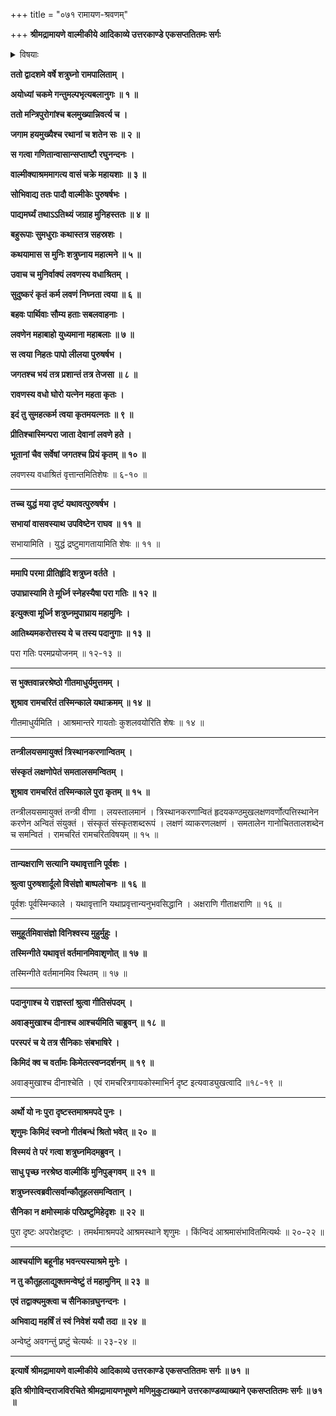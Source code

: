 +++
title = "०७१ रामायण-श्रवणम्"

+++
**श्रीमद्रामायणे वाल्मीकीये आदिकाव्ये उत्तरकाण्डे एकसप्ततितमः सर्गः**


<details><summary>विषयाः</summary>

श्री-राम-दिदृक्षया ऽयोध्यां प्रति प्रस्थितवता शत्रुघ्नेन  
मार्गवशाद् वाल्मीक्य्-आश्रमम् एत्य  
तद्-अभिवादनम् ॥ १ ॥  
वाल्मीकिना तं प्रति लवण-मारण-प्रशंसन-पूर्वकं  
तम् मूर्धाघ्राणनेन सपरिवारस्य तस्यातिथ्य-करणम् ॥ २ ॥  
भुक्त्वा सुखोपविष्टेन स-परिवारेण शत्रुघ्नेन  
+आश्रमान्तरे कुश-लव-कृताद्भुततर--श्री-रामायण-गान-श्रवणम् ॥ ३ ॥  
तच्-छ्रवण-विस्मित-परिजनैस्  
तत्-तत्त्व-जिज्ञासया वाल्मीकिं प्रति तत्-प्रश्नं प्रार्थितेन शत्रुघ्नेन  
तान् प्रति तस्यानौचित्य-कथनेन वाल्मीक्य्-अनुज्ञया स्वावास-गमनम् ॥ ४ ॥
</details>


**ततो द्वादशमे वर्षे शत्रुघ्नो रामपालिताम् ।**

**अयोध्यां चकमे गन्तुमल्पभृत्यबलानुगः ॥ १ ॥**

**ततो मन्त्रिपुरोगांश्च बलमुख्यान्निवर्त्य च ।**

**जगाम हयमुख्यैश्च रथानां च शतेन सः ॥ २ ॥**

**स गत्वा गणितान्वासान्सप्ताष्टौ रघुनन्दनः ।**

**वाल्मीक्याश्रममागत्य वासं चक्रे महायशाः ॥ ३ ॥**

**सोभिवाद्य ततः पादौ वाल्मीकेः पुरुषर्षभः ।**

**पाद्यमर्घ्यं तथाऽऽतिथ्यं जग्राह मुनिहस्ततः ॥ ४ ॥**

**बहुरूपाः सुमधुराः कथास्तत्र सहस्रशः ।**

**कथयामास स मुनिः शत्रुघ्नाय महात्मने ॥ ५ ॥**

**उवाच च मुनिर्वाक्यं लवणस्य वधाश्रितम् ।**

**सुदुष्करं कृतं कर्म लवणं निघ्नता त्वया ॥ ६ ॥**

**बहवः पार्थिवाः सौम्य हताः सबलवाहनाः ।**

**लवणेन महाबाहो युध्यमाना महाबलाः ॥ ७ ॥**

**स त्वया निहतः पापो लीलया पुरुषर्षभ ।**

**जगतश्च भयं तत्र प्रशान्तं तत्र तेजसा ॥ ८ ॥**

**रावणस्य वधो घोरो यत्नेन महता कृतः ।**

**इदं तु सुमहत्कर्म त्वया कृतमयत्नतः ॥ ९ ॥**

**प्रीतिश्चास्मिन्परा जाता देवानां लवणे हते ।**

**भूतानां चैव सर्वेषां जगतश्च प्रियं कृतम् ॥ १० ॥**

लवणस्य वधाश्रितं वृत्तान्तमितिशेषः ॥ ६-१० ॥

****

**तच्च युद्धं मया दृष्टं यथावत्पुरुषर्षभ ।**

**सभायां वासवस्याथ उपविष्टेन राघव ॥ ११ ॥**

सभायामिति । युद्धं द्रष्टुमागतायामिति शेषः ॥ ११ ॥

****

**ममापि परमा प्रीतिर्हृदि शत्रुघ्न वर्तते ।**

**उपाघ्रास्यामि ते मूर्ध्नि स्नेहस्यैषा परा गतिः ॥ १२ ॥**

**इत्युक्त्वा मूर्ध्नि शत्रुघ्नमुपाघ्राय महामुनिः ।**

**आतिथ्यमकरोत्तस्य ये च तस्य पदानुगाः ॥ १३ ॥**

परा गतिः परमप्रयोजनम् ॥ १२-१३ ॥

****

**स भुक्तवान्नरश्रेष्ठो गीतमाधुर्यमुत्तमम् ।**

**शुश्राव रामचरितं तस्मिन्काले यथाक्रमम् ॥ १४ ॥**

गीतमाधुर्यमिति । आश्रमान्तरे गायतोः कुशलवयोरिति शेषः ॥ १४ ॥

****

**तन्त्रीलयसमायुक्तं त्रिस्थानकरणान्वितम् ।**

**संस्कृतं लक्षणोपेतं समतालसमन्वितम् ।**

**शुश्राव रामचरितं तस्मिन्काले पुरा कृतम् ॥ १५ ॥**

तन्त्रीलयसमायुक्तं तन्त्री वीणा । लयस्तालमानं । त्रिस्थानकरणान्वितं हृदयकण्ठमुखलक्षणवर्णोत्पत्तिस्थानेन करणेन अन्वितं संयुक्तं । संस्कृतं संस्कृतशब्दरूपं । लक्षणं व्याकरणलक्षणं । समतालेन गानोचिततालशब्देन च समन्वितं । रामचरितं रामचरितविषयम् ॥ १५ ॥

****

**तान्यक्षराणि सत्यानि यथावृत्तानि पूर्वशः ।**

**श्रुत्वा पुरुषशार्दूलो विसंज्ञो बाष्पलोचनः ॥ १६ ॥**

पूर्वशः पूर्वस्मिन्काले । यथावृत्तानि यथाप्रवृत्तान्यनुभवसिद्धानि । अक्षराणि गीताक्षराणि ॥ १६ ॥

****

**समुहूर्तमिवासंज्ञो विनिश्वस्य मुहुर्मुहुः ।**

**तस्मिन्गीते यथावृत्तं वर्तमानमिवाशृणोत् ॥ १७ ॥**

तस्मिन्गीते वर्तमानमिव स्थितम् ॥ १७ ॥

****

**पदानुगाश्च ये राज्ञस्तां श्रुत्वा गीतिसंपदम् ।**

**अवाङ्मुखाश्च दीनाश्च आश्चर्यमिति चाब्रुवन् ॥ १८ ॥**

**परस्परं च ये तत्र सैनिकाः संबभाषिरे ।**

**किमिदं क्व च वर्तामः किमेतत्स्वप्नदर्शनम् ॥ १९ ॥**

अवाङ्मुखाश्च दीनाश्चेति । एवं रामचरित्रगायकोस्माभिर्न दृष्ट इत्यवाड्युखत्वादि ॥१८-१९ ॥

****

**अर्थो यो नः पुरा दृष्टस्तमाश्रमपदे पुनः ।**

**शृणुमः किमिदं स्वप्नो गीतंबन्धं श्रितो भवेत् ॥ २० ॥**

**विस्मयं ते परं गत्वा शत्रुघ्नमिदमब्रुवन् ।**

**साधु पृच्छ नरश्रेष्ठ वाल्मीकिं मुनिपुङ्गवम् ॥ २१ ॥**

**शत्रुघ्नस्त्वब्रवीत्सर्वान्कौतूहलसमन्वितान् ।**

**सैनिका न क्षमोस्माकं परिप्रष्टुमिहेदृशः ॥ २२ ॥**

पुरा दृष्टः अपरोक्षदृष्टः । तमर्थमाश्रमपदे आश्रमस्थाने शृणुमः । किंन्विदं आश्रमासंभावितमित्यर्थः ॥ २०-२२ ॥

****

**आश्चर्याणि बहूनीह भवन्त्यस्याश्रमे मुनेः ।**

**न तु कौतूहलाद्युक्तमन्वेष्टुं तं महामुनिम् ॥ २३ ॥**

**एवं तद्वाक्यमुक्त्वा च सैनिकान्रघुनन्दनः ।**

**अभिवाद्य महर्षिं तं स्वं निवेशं ययौ तदा ॥ २४ ॥**

अन्वेष्टुं अवगन्तुं प्रष्टुं चेत्यर्थः ॥ २३-२४ ॥

****

**इत्यार्षे श्रीमद्रामायणे वाल्मीकीये आदिकाव्ये उत्तरकाण्डे एकसप्ततितमः सर्गः ॥ ७१ ॥**

**इति श्रीगोविन्दराजविरचिते श्रीमद्रामायणभूषणे मणिमुकुटाख्याने उत्तरकाण्डव्याख्याने एकसप्ततितमः सर्गः ॥ ७१ ॥**

